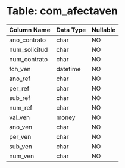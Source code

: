 # Table: com_afectaven

| Column Name | Data Type | Nullable |
|-------------|-----------|----------|
| ano_contrato | char | NO |
| num_solicitud | char | NO |
| num_contrato | char | NO |
| fch_ven | datetime | NO |
| ano_ref | char | NO |
| per_ref | char | NO |
| sub_ref | char | NO |
| num_ref | char | NO |
| val_ven | money | NO |
| ano_ven | char | NO |
| per_ven | char | NO |
| sub_ven | char | NO |
| num_ven | char | NO |
